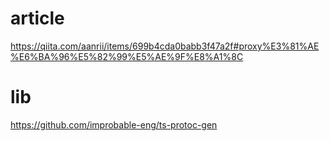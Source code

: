 # article
https://qiita.com/aanrii/items/699b4cda0babb3f47a2f#proxy%E3%81%AE%E6%BA%96%E5%82%99%E5%AE%9F%E8%A1%8C
# lib
https://github.com/improbable-eng/ts-protoc-gen